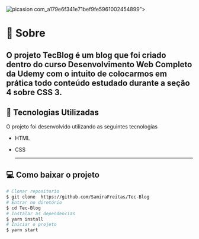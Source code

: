 
![picasion com_a179e6f341e71bef9fe5961002454899](https://user-images.githubusercontent.com/73719899/112873833-88d4ac80-9098-11eb-8fdb-563c4cd71533.gif)">

# 📝 Sobre 
O projeto **TecBlog**  é um blog que foi criado dentro do curso Desenvolvimento Web Completo da Udemy com o intuito de colocarmos em prática todo conteúdo estudado durante a seção 4 sobre CSS 3. 
---
## 👾 Tecnologias Utilizadas 
O projeto foi desenvolvido utilizando as seguintes tecnologias 
- HTML 
- CSS
  
  ---
## 💻 Como baixar o projeto 

```bash
# Clonar repositorio 
$ git clone  https://github.com/SamiraFreitas/Tec-Blog
# Entrar no diretório 
$ cd Tec-Blog
# Instalar as dependencias 
$ yarn install
# Iniciar o projeto
$ yarn start

```

